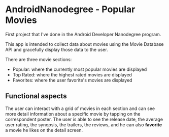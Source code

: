# AndroidNanodegree - Popular Movies
First project that I've done in the Android Developer Nanodegree program.

This app is intended to collect data about movies using the Movie Database API and gracefully display those data to the user.

There are three movie sections: 
 * Popular: where the currently most popular movies are displayed
 * Top Rated: where the highest rated movies are displayed
 * Favorites: where the user favorite's movies are displayed

## Functional aspects 
The user can interact with a grid of movies in each section and can see more detail information about a specific movie by tapping on the correspondent poster.
The user is able to see the release date, the average user rating, the synopsis, the trailers, the reviews, and he can also **favorite** a movie he likes on the detail screen.



